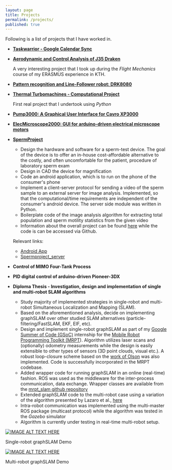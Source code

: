 ```yaml
---
layout: page
title: Projects
permalink: /projects/
published: true
---
```


Following is a list of projects that I have worked in.

- [**Taskwarrior - Google Calendar Sync**](/projects/taskw-gcal-sync)
- [**Aerodynamic and Control Analysis of J35 Draken**](https://github.com/bergercookie/Flight-Mechanics)

  A very interesting project that I took up during the _Flight Mechanics_
  course of my ERASMUS experience in KTH.

- [**Pattern recognition and Line-Follower robot: DRK8080**](https://www.best.eu.org/event/details.jsp?activity=afdp71v)
- [**Thermal Turbomachines - Computational Project**](https://github.com/bergercookie/Turbomachines-Project)

  First real project that I undertook using _Python_

- [**Pump3000: A Graphical User Interface for Cavro XP3000**](/projects/Pump3000/)
- [**ElecMicroscope2000: GUI for arduino-driven electrical microscope motors**](/projects/ElecMicroscope2000/)
- [**SpermProject**](http://biotech-ntua.wikispaces.com/Project_20152016_Spermodiagram)

  - Design the hardware and software for a sperm-test device. The
    goal of the device is to offer an in-house cost-affordable alternative
    to the costly, and often uncomfortable for the patient, procedure of
    laboratory sperm exam
  - Design in CAD the device for magnification
  - Code an android application, which is to run on the phone of the
    consumer's phone
  - Implement a client-server protocol for sending a video of the sperm
    sample to an external server for image analysis. Implemented, so that
    the computational/time requirements are independent of the consumer's
    android device. The server side module was written in Python.
  - Boilerplate code of the image analysis algorithm for extracting total
    population and sperm motility statistics from the given video
  - Information about the overall project can be found
    [here](http://biotech-ntua.wikispaces.com/Project_20152016_Spermodiagram)
    while the code is can be accessed via Github.

  Relevant links:

  - [Android App](https://github.com/bergercookie/SpermProject)
  - [Spermproject_server](https://github.com/bergercookie/SpermProject_server)

- **Control of MIMO Four-Tank Process**
- **PID digital control of arduino-driven Pioneer-3DX**

- **Diploma Thesis - Investigation, design and implementation of single and multi-robot SLAM algorithms**

  - Study majority of implemented strategies in single-robot
    and multi-robot Simultaneous Localization and Mapping (SLAM).
  - Based on the aforementioned analysis, decide on implementing graphSLAM
    over other studied SLAM alternatives (particle-filtering/FastSLAM, EKF,
    EIF, etc).
  - Design and implement single-robot graphSLAM as part of my
    [Google Summer of Code (GSoC)](https://summerofcode.withgoogle.com/)
    internship for the
    [Mobile Robot Programming Toolkit (MRPT](http://mrpt.org)). Algorithm
    utilizes laser scans and (optionally) odometry measurements while the
    design is easily extensible to other types of sensors (3D point clouds,
    visual etc.). A robust loop-closure scheme based on the
    [work of Olson](https://april.eecs.umich.edu/pdfs/olson2009ras.pdf)
    was also implemented. Code is successfully incorporated in the MRPT
    codebase.
  - Added wrapper code for running graphSLAM in an online (real-time)
    fashion. ROS was used as the middleware for the inter-process
    communication, data exchange. Wrapper classes are available from the
    [mrpt_slam github repository](http://github.com/mrpt-ros-pkg/mrpt_slam)
  - Extended graphSLAM code to the multi-robot case using a variation of the
    algorithm presented by Lazaro et al.,
    [here](webdiis.unizar.es/~mtlazaro/papers/Lazaro-IROS13.pdf)
  - Intra-robot communication was implemented using the multi-master ROS
    package (multicast protocol) while the algorithm was tested in the _Gazebo_
    simulator
  - Algorithm is currently under testing in real-time multi-robot setup.

[![IMAGE ALT TEXT HERE](http://img.youtube.com/vi/Pv0yvlzrcXk/0.jpg)](https://www.youtube.com/watch?v=Pv0yvlzrcXk)

Single-robot graphSLAM Demo

[![IMAGE ALT TEXT HERE](http://img.youtube.com/vi/4RKS2jrvsYE/0.jpg)](https://www.youtube.com/watch?v=4RKS2jrvsYE)

Multi-robot graphSLAM Demo
